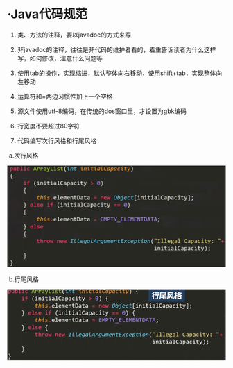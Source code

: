 # ·Java代码规范

1.  类、方法的注释，要以javadoc的方式来写

2. 非javadoc的注释，往往是非代码的维护者看的，着重告诉读者为什么这样写，如何修改，注意什么问题等

3. 使用tab的操作，实现缩进，默认整体向右移动，使用shift+tab，实现整体向左移动

4. 运算符和=两边习惯性加上一个空格

5. 源文件使用utf-8编码，在传统的dos窗口里，才设置为gbk编码

6. 行宽度不要超过80字符

7. 代码编写次行风格和行尾风格

​		a.次行风格

![image-20230522154758976](./Java代码规范.assets/image-20230522154758976.png)

​		b.行尾风格

![image-20230522154902496](./Java代码规范.assets/image-20230522154902496.png)


